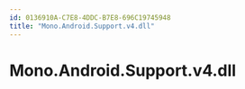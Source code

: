 ```yaml
---
id: 0136910A-C7E8-4DDC-B7E8-696C19745948
title: "Mono.Android.Support.v4.dll"
---
```


# Mono.Android.Support.v4.dll
